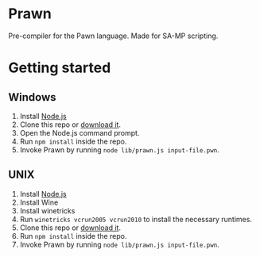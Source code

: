 # Prawn

Pre-compiler for the Pawn language. Made for SA-MP scripting.

# Getting started

## Windows

1. Install [Node.js](http://nodejs.org/)
2. Clone this repo or [download it](https://github.com/oscar-broman/Prawn/archive/master.zip).
3. Open the Node.js command prompt.
4. Run `npm install` inside the repo.
5. Invoke Prawn by running `node lib/prawn.js input-file.pwn`.

## UNIX

1. Install [Node.js](http://nodejs.org/)
2. Install Wine
3. Install winetricks
4. Run `winetricks vcrun2005 vcrun2010` to install the necessary runtimes.
5. Clone this repo or [download it](https://github.com/oscar-broman/Prawn/archive/master.zip).
6. Run `npm install` inside the repo.
7. Invoke Prawn by running `node lib/prawn.js input-file.pwn`.
